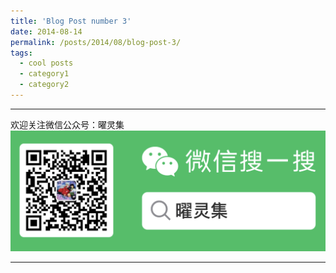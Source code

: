 ```yaml
---
title: 'Blog Post number 3'
date: 2014-08-14
permalink: /posts/2014/08/blog-post-3/
tags:
  - cool posts
  - category1
  - category2
---
```








-----

欢迎关注微信公众号：曜灵集
![曜灵集](wxgzhsys.png)

-----
